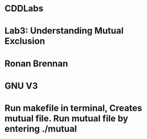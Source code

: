 # CDDLabs
# Lab3: Understanding Mutual Exclusion
# Ronan Brennan
# GNU V3
# Run makefile in terminal, Creates mutual file. Run mutual file by entering ./mutual
